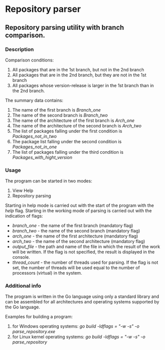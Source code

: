# Repository parser
## Repository parsing utility with branch comparison.

### Description
Comparison conditions:
1) All packages that are in the 1st branch, but not in the 2nd branch
2) All packages that are in the 2nd branch, but they are not in the 1st branch
3) All packages whose version-release is larger in the 1st branch than in the 2nd branch.

The summary data contains:
1) The name of the first branch is *Branch_one*
2) The name of the second branch is *Branch_two*
3) The name of the architecture of the first branch is *Arch_one*
4) The name of the architecture of the second branch is *Arch_two*
5) The list of packages falling under the first condition is *Packages_not_in_two*
6) The package list falling under the second condition is *Packages_not_in_one*
7) The list of packages falling under the third condition is *Packages_with_hight_version*

### Usage
The program can be started in two modes:
1) View Help
2) Repository parsing

Starting in help mode is carried out with the start of the program with the *help* flag.
Starting in the working mode of parsing is carried out with the indication of flags:
- *branch_one* - the name of the first branch (mandatory flag)
- *branch_two* - the name of the second branch (mandatory flag)
- *arch_one* - the name of the first architecture (mandatory flag)
- *arch_two* - the name of the second architecture (mandatory flag)
- *output_file* - the path and name of the file in which the result of the work will be written. If the flag is not specified, the result is displayed in the console.
- *thread_count* - the number of threads used for parsing. If the flag is not set, the number of threads will be used equal to the number of processors (virtual) in the system.

### Additional info
The program is written in the Go language using only a standard library and can be assembled for all architectures and operating systems supported by the Go language.

Examples for building a program:
1) for Windows operating systems: *go build -ldflags = "-w -s" -o parse_repository.exe*
2) for Linux kernel operating systems: *go build -ldflags = "-w -s" -o parse_repository*